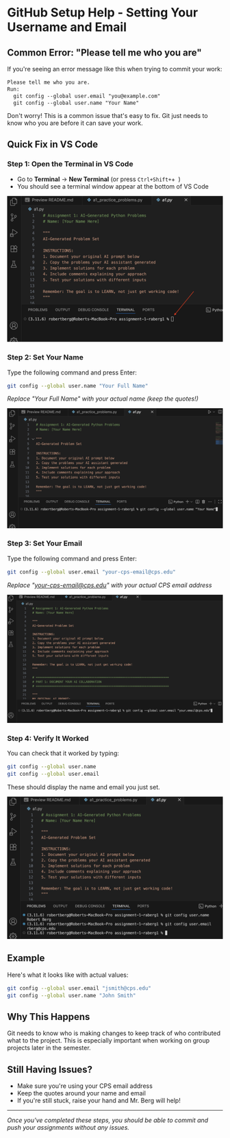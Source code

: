 # GitHub Setup Help - Setting Your Username and Email

## Common Error: "Please tell me who you are"

If you're seeing an error message like this when trying to commit your work:

```
Please tell me who you are.
Run:
  git config --global user.email "you@example.com"
  git config --global user.name "Your Name"
```

Don't worry! This is a common issue that's easy to fix. Git just needs to know who you are before it can save your work.

## Quick Fix in VS Code

### Step 1: Open the Terminal in VS Code
- Go to **Terminal** → **New Terminal** (or press `Ctrl+Shift+`+` `)
- You should see a terminal window appear at the bottom of VS Code

![Terminal](assets/terminal.png)

### Step 2: Set Your Name
Type the following command and press Enter:
```bash
git config --global user.name "Your Full Name" 
```
*Replace "Your Full Name" with your actual name (keep the quotes!)*

![Name](assets/name.png)

### Step 3: Set Your Email
Type the following command and press Enter:
```bash
git config --global user.email "your-cps-email@cps.edu"

```
*Replace  "your-cps-email@cps.edu" with your actual CPS email address*

![Email](assets/email.png)

### Step 4: Verify It Worked
You can check that it worked by typing:
```bash
git config --global user.name
git config --global user.email
```
These should display the name and email you just set.

![Verify](assets/check.png)

## Example
Here's what it looks like with actual values:
```bash
git config --global user.email "jsmith@cps.edu"
git config --global user.name "John Smith"
```

## Why This Happens
Git needs to know who is making changes to keep track of who contributed what to the project. This is especially important when working on group projects later in the semester.

## Still Having Issues?
- Make sure you're using your CPS email address
- Keep the quotes around your name and email
- If you're still stuck, raise your hand and Mr. Berg will help!

---

*Once you've completed these steps, you should be able to commit and push your assignments without any issues.*

